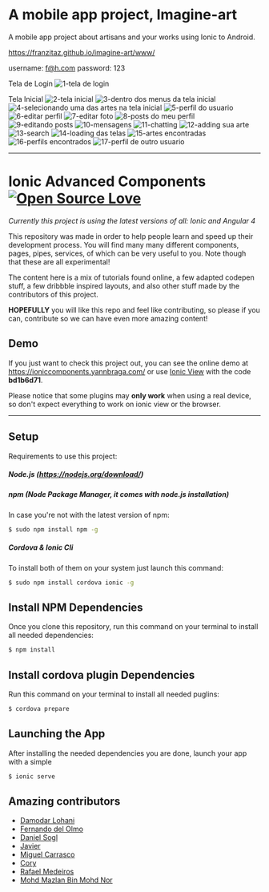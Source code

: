 # A mobile app project, Imagine-art
A mobile app project about artisans and your works using Ionic to Android.

https://franzitaz.github.io/imagine-art/www/

username: f@h.com
password: 123

Tela de Login
![1-tela de login](https://user-images.githubusercontent.com/11142312/34911814-112769c2-f8b9-11e7-9853-bff4f672521e.png)

Tela Inicial
![2-tela inicial](https://user-images.githubusercontent.com/11142312/34911815-11467588-f8b9-11e7-9473-0c2056989ae5.png)
![3-dentro dos menus da tela inicial](https://user-images.githubusercontent.com/11142312/34911816-1164347e-f8b9-11e7-91d1-a6fa75ed7c5f.png)
![4-selecionando uma das artes na tela inicial](https://user-images.githubusercontent.com/11142312/34911817-1181b97c-f8b9-11e7-9c77-5faff7858013.png)
![5-perfil do usuario](https://user-images.githubusercontent.com/11142312/34911818-119fe53c-f8b9-11e7-8fc5-6b221aed5f3d.png)
![6-editar perfil](https://user-images.githubusercontent.com/11142312/34911819-11bef2d8-f8b9-11e7-9f7e-8877a8391d98.png)
![7-editar foto](https://user-images.githubusercontent.com/11142312/34911820-11dccb0a-f8b9-11e7-834b-5e6727fbb549.png)
![8-posts do meu perfil](https://user-images.githubusercontent.com/11142312/34911821-11fbe008-f8b9-11e7-8bbf-d84beaa82e4e.png)
![9-editando posts](https://user-images.githubusercontent.com/11142312/34911822-1219a106-f8b9-11e7-8f70-cba353ae1c5e.png)
![10-mensagens](https://user-images.githubusercontent.com/11142312/34911823-12372b04-f8b9-11e7-8dcd-de6926574036.png)
![11-chatting](https://user-images.githubusercontent.com/11142312/34911824-12763d62-f8b9-11e7-9642-bd99419dc7e2.png)
![12-adding sua arte](https://user-images.githubusercontent.com/11142312/34911825-129c0c54-f8b9-11e7-9174-75d5365b2f3d.png)
![13-search](https://user-images.githubusercontent.com/11142312/34911826-12ba5e66-f8b9-11e7-864d-8f63c7871e1a.png)
![14-loading das telas](https://user-images.githubusercontent.com/11142312/34911827-12e4f608-f8b9-11e7-94b0-9726c023c3d6.png)
![15-artes encontradas](https://user-images.githubusercontent.com/11142312/34911828-130310d4-f8b9-11e7-8ba3-0f2b33f61e4d.png)
![16-perfils encontrados](https://user-images.githubusercontent.com/11142312/34911829-1322ecd8-f8b9-11e7-9028-6a8be79a1cb6.png)
![17-perfil de outro usuario](https://user-images.githubusercontent.com/11142312/34911830-134152ea-f8b9-11e7-9d38-cf486c40d1a1.png)


---
# Ionic Advanced Components [![Open Source Love](https://badges.frapsoft.com/os/v1/open-source.svg?v=103)](https://github.com/ellerbrock/open-source-badge/)

_Currently this project is using the latest versions of all: Ionic and Angular 4_

This repository was made in order to help people learn and speed up their development process.
You will find many many different components, pages, pipes, services, of which can be very useful to you. Note though that these are all experimental!

The content here is a mix of tutorials found online, a few adapted codepen stuff, a few dribbble inspired layouts, and also other stuff made by the contributors of this project.

**HOPEFULLY** you will like this repo and feel like contributing, so please if you can, contribute so we can have even more amazing content!

## Demo
If you just want to check this project out, you can see the online demo at https://ioniccomponents.yannbraga.com/ or use [Ionic View](http://view.ionic.io/) with the code **bd1b6d71**.

Please notice that some plugins may **only work** when using a real device, so don't expect everything to work on ionic view or the browser.

****


## Setup

Requirements to use this project:

##### Node.js (https://nodejs.org/download/)

##### npm (Node Package Manager, it comes with node.js installation)
In case you're not with the latest version of npm:
```sh
$ sudo npm install npm -g
```

##### Cordova & Ionic Cli
To install both of them on your system just launch this command:
```sh
$ sudo npm install cordova ionic -g
```

## Install NPM Dependencies
Once you clone this repository, run this command on your terminal to install all needed dependencies:
```sh
$ npm install
```

## Install cordova plugin Dependencies
Run this command on your terminal to install all needed puglins:
```sh
$ cordova prepare
```

## Launching the App
After installing the needed dependencies you are done, launch your app with a simple
```sh
$ ionic serve
```

## Amazing contributors
- [Damodar Lohani](https://github.com/lohanidamodar)
- [Fernando del Olmo](https://github.com/Fdom92)
- [Daniel Sogl](https://github.com/danielsogl)
- [Javier](https://github.com/javico2609)
- [Miguel Carrasco](https://github.com/miguelcarrascoq)
- [Cory](https://github.com/corysmc)
- [Rafael Medeiros](https://github.com/medeirosrafael)
- [Mohd Mazlan Bin Mohd Nor](https://github.com/mazlanmohdnor)
